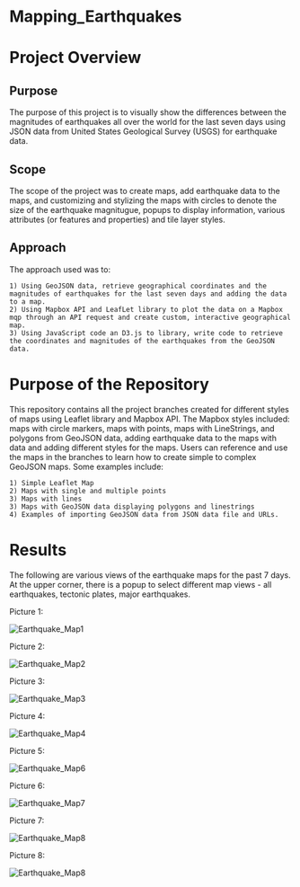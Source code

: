 # Mapping_Earthquakes

# Project Overview

## Purpose
The purpose of this project is to visually show the differences between the magnitudes of earthquakes all over the world for the last seven days using JSON data from United States Geological Survey (USGS) for earthquake data. 

## Scope 
The scope of the project was to create maps, add earthquake data to the maps, and customizing and stylizing the maps with circles to denote the size of the earthquake magnitugue, popups to display information, various attributes (or features and properties) and tile layer styles.

## Approach
The approach used was to:

    1) Using GeoJSON data, retrieve geographical coordinates and the magnitudes of earthquakes for the last seven days and adding the data to a map.
    2) Using Mapbox API and LeafLet library to plot the data on a Mapbox mqp through an API request and create custom, interactive geographical map.
    3) Using JavaScript code an D3.js to library, write code to retrieve the coordinates and magnitudes of the earthquakes from the GeoJSON data.
    
# Purpose of the Repository

This repository contains all the project branches created for different styles of maps using Leaflet library and Mapbox API. The Mapbox styles included: maps with circle markers, maps with points, maps with LineStrings, and polygons from GeoJSON data, adding earthquake data to the maps with data and adding different styles for the maps. Users can reference and use the maps in the branches to learn how to create simple to complex GeoJSON maps. Some examples include: 

    1) Simple Leaflet Map
    2) Maps with single and multiple points
    3) Maps with lines
    3) Maps with GeoJSON data displaying polygons and linestrings
    4) Examples of importing GeoJSON data from JSON data file and URLs.


# Results
The following are various views of the earthquake maps for the past 7 days. At the upper corner, there is a popup to select different map views - all earthquakes, tectonic plates, major earthquakes.

Picture 1:
 
![Earthquake_Map1](https://user-images.githubusercontent.com/80140082/121813719-2c5a4580-cc22-11eb-8147-6d24c856abb4.png)

Picture 2:

![Earthquake_Map2](https://user-images.githubusercontent.com/80140082/121813738-472cba00-cc22-11eb-9790-bb0e85c86a44.png)

Picture 3: 

![Earthquake_Map3](https://user-images.githubusercontent.com/80140082/121813745-514eb880-cc22-11eb-9967-ec51ca42c0d8.png)

Picture 4:

![Earthquake_Map4](https://user-images.githubusercontent.com/80140082/121813763-63305b80-cc22-11eb-883b-7b94459a9ed7.png)

Picture 5:

![Earthquake_Map6](https://user-images.githubusercontent.com/80140082/121813791-80fdc080-cc22-11eb-9221-95d248f56f67.png)

Picture 6:

![Earthquake_Map7](https://user-images.githubusercontent.com/80140082/121813800-8a872880-cc22-11eb-862b-627e0b91ef17.png)

Picture 7:

![Earthquake_Map8](https://user-images.githubusercontent.com/80140082/121813914-20bb4e80-cc23-11eb-9dba-69acd55f8581.png)

Picture 8:

![Earthquake_Map8](https://user-images.githubusercontent.com/80140082/121814035-c373cd00-cc23-11eb-9802-ee5338f2cddf.png)






